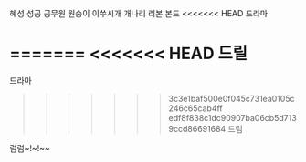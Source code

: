 혜성
성공
공무원
원숭이
이쑤시개
개나리 
리본
본드
<<<<<<< HEAD
드라마 

=======
<<<<<<< HEAD
드릴
=======
드라마
>>>>>>> 3c3e1baf500e0f045c731ea0105c246c65cab4ff
>>>>>>> edf8f838c1dc90907ba06cb5d7139ccd86691684
드럼

럼럼~!~!~~
